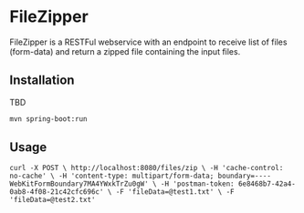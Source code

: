 # FileZipper

FileZipper is a RESTFul webservice with an endpoint to receive list of files (form-data) and return a zipped file containing the input files.

## Installation

TBD

```bash
mvn spring-boot:run
```

## Usage

```
curl -X POST \ http://localhost:8080/files/zip \ -H 'cache-control: no-cache' \ -H 'content-type: multipart/form-data; boundary=----WebKitFormBoundary7MA4YWxkTrZu0gW' \ -H 'postman-token: 6e8468b7-42a4-0ab8-4f08-21c42cfc696c' \ -F 'fileData=@test1.txt' \ -F 'fileData=@test2.txt'

```
